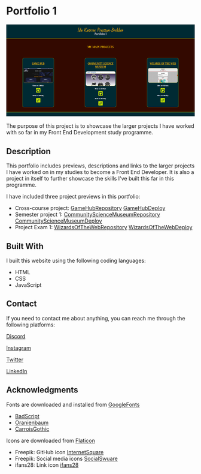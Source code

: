# Portfolio 1

![image](visuals/portfolio-index-1000.png)

The purpose of this project is to showcase the larger projects I have worked with so far in my Front End Development study programme.

## Description

This portfolio includes previews, descriptions and links to the larger projects I have worked on in my studies to become a Front End Developer. It is also a project in itself to further showcase the skills I've built this far in this programme.

I have included three project previews in this portfolio:

- Cross-course project: [GameHubRepository](https://github.com/Prebre/2021-10-04_Ida-Katrine-Presttun-Brekken-MA-3_fp) [GameHubDeploy](https://2021-10-04-ikpb-ma3-fp.netlify.app/)
- Semester project 1: [CommunityScienceMuseumRepository](https://github.com/Prebre/2021-12-06_Ida-Katrine-Presttun-Brekken_SP1-fp) [CommunityScienceMuseumDeploy](https://2021-12-06-ida-katrine-presttun-brekken-sp1-fp.netlify.app/)
- Project Exam 1: [WizardsOfTheWebRepository](https://github.com/Noroff-FEU-Assignments/project-exam-1-Prebre) [WizardsOfTheWebDeploy](https://project-exam-ikpb.netlify.app/)

## Built With

I built this website using the following coding languages:

- HTML
- CSS
- JavaScript

## Contact

If you need to contact me about anything, you can reach me through the following platforms:

[Discord](https://discord.com/channels/@svevngjengar#4627)

[Instagram](http://instagram.com/prebredev)

[Twitter](https://twitter.com/Ribbon_Blues)

[LinkedIn](http://linkedin.com/in/ida-katrine-presttun-brekken-aa2659206)

## Acknowledgments

Fonts are downloaded and installed from [GoogleFonts](https://fonts.google.com/)

- [BadScript](https://fonts.google.com/specimen/Bad+Script?query=bad+script)
- [Oranienbaum](https://fonts.google.com/specimen/Oranienbaum?query=oranienbaum)
- [CarroisGothic](https://fonts.google.com/specimen/Carrois+Gothic?query=carrois)

Icons are downloaded from [Flaticon](https://www.flaticon.com/)

- Freepik: GitHub icon [InternetSquare](https://www.flaticon.com/packs/internet-67)
- Freepik: Social media icons [SocialSwuare](https://www.flaticon.com/packs/social-37)
- ifans28: Link icon [ifans28](https://www.flaticon.com/packs/interface-basic-10)
